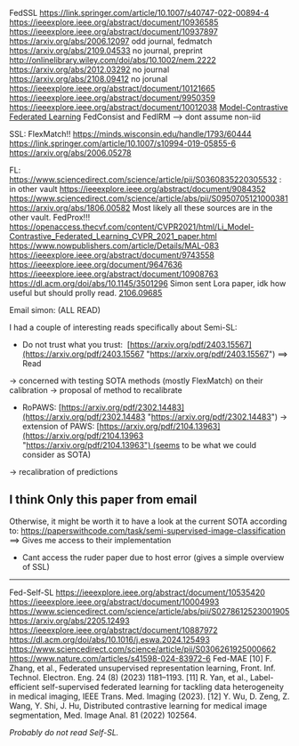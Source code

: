 

FedSSL
https://link.springer.com/article/10.1007/s40747-022-00894-4
https://ieeexplore.ieee.org/abstract/document/10936585
https://ieeexplore.ieee.org/abstract/document/10937897
https://arxiv.org/abs/2006.12097 odd journal, fedmatch
https://arxiv.org/abs/2109.04533 no journal, preprint
http://onlinelibrary.wiley.com/doi/abs/10.1002/nem.2222
https://arxiv.org/abs/2012.03292 no journal
https://arxiv.org/abs/2108.09412 no jorunal
https://ieeexplore.ieee.org/abstract/document/10121665
https://ieeexplore.ieee.org/abstract/document/9950359
https://ieeexplore.ieee.org/abstract/document/10012038
[Model-Contrastive Federated Learning](https://openaccess.thecvf.com/content/CVPR2021/papers/Li_Model-Contrastive_Federated_Learning_CVPR_2021_paper.pdf)
FedConsist and FedIRM --> dont assume non-iid


SSL:
FlexMatch!!
https://minds.wisconsin.edu/handle/1793/60444
https://link.springer.com/article/10.1007/s10994-019-05855-6
https://arxiv.org/abs/2006.05278

FL:
https://www.sciencedirect.com/science/article/pii/S0360835220305532 : in other vault
https://ieeexplore.ieee.org/abstract/document/9084352
https://www.sciencedirect.com/science/article/abs/pii/S0950705121000381
https://arxiv.org/abs/1806.00582
Most likely all these sources are in the other vault.
FedProx!!!
https://openaccess.thecvf.com/content/CVPR2021/html/Li_Model-Contrastive_Federated_Learning_CVPR_2021_paper.html
https://www.nowpublishers.com/article/Details/MAL-083
https://ieeexplore.ieee.org/abstract/document/9743558
https://ieeexplore.ieee.org/document/9647636
https://ieeexplore.ieee.org/abstract/document/10908763
https://dl.acm.org/doi/abs/10.1145/3501296
Simon sent Lora paper, idk how useful but should prolly read. [2106.09685](https://arxiv.org/pdf/2106.09685)


Email simon: (ALL READ)

I had a couple of interesting reads specifically about Semi-SL:
- Do not trust what you trust:  [https://arxiv.org/pdf/2403.15567](https://arxiv.org/pdf/2403.15567 "https://arxiv.org/pdf/2403.15567") ==> Read

-> concerned with testing SOTA methods (mostly FlexMatch) on their calibration
-> proposal of method to recalibrate

- RoPAWS: [https://arxiv.org/pdf/2302.14483](https://arxiv.org/pdf/2302.14483 "https://arxiv.org/pdf/2302.14483")
-> extension of PAWS: [https://arxiv.org/pdf/2104.13963](https://arxiv.org/pdf/2104.13963 "https://arxiv.org/pdf/2104.13963") (seems to be what we could consider as SOTA)

-> recalibration of predictions 
## I think Only this paper from email
Otherwise, it might be worth it to have a look at the current SOTA according to:
https://paperswithcode.com/task/semi-supervised-image-classification
==> Gives me access to their implementation
- Cant access the ruder paper due to host error (gives a simple overview of SSL)

---

Fed-Self-SL
https://ieeexplore.ieee.org/abstract/document/10535420
https://ieeexplore.ieee.org/abstract/document/10004993
https://www.sciencedirect.com/science/article/abs/pii/S0278612523001905
https://arxiv.org/abs/2205.12493
https://ieeexplore.ieee.org/abstract/document/10887972
https://dl.acm.org/doi/abs/10.1016/j.eswa.2024.125493
https://www.sciencedirect.com/science/article/pii/S0306261925000662
https://www.nature.com/articles/s41598-024-83972-6
Fed-MAE
[10] F. Zhang, et al., Federated unsupervised representation learning, Front. Inf.
Technol. Electron. Eng. 24 (8) (2023) 1181–1193.
[11] R. Yan, et al., Label-efficient self-supervised federated learning for tackling data
heterogeneity in medical imaging, IEEE Trans. Med. Imaging (2023).
[12] Y. Wu, D. Zeng, Z. Wang, Y. Shi, J. Hu, Distributed contrastive learning for medical
image segmentation, Med. Image Anal. 81 (2022) 102564.

*Probably do not read Self-SL.*